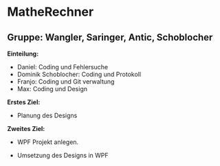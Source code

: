# MatheRechner
## Gruppe: Wangler, Saringer, Antic, Schoblocher

**Einteilung:**

* Daniel: Coding und Fehlersuche
* Dominik Schoblocher: Coding und Protokoll
* Franjo: Coding und Git verwaltung 
* Max: Coding und Design

**Erstes Ziel:**

* Planung des Designs

**Zweites Ziel:**

* WPF Projekt anlegen.

* Umsetzung des Designs in WPF

